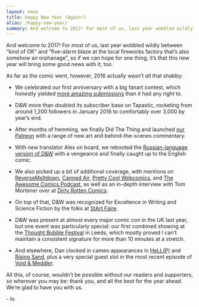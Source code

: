```yaml
---
layout: news
title: Happy New Year (Again!)
alias: /happy-new-year/
summary: And welcome to 2017! For most of us, last year wobbled wildly between “kind of OK” and “five-alarm blaze at the local fireworks factory that’s also somehow an orphanage”, so if we can hope for one thing, it’s that this new year will bring some good news with it, too.
---
```


And welcome to 2017! For most of us, last year wobbled wildly between “kind of OK” and “five-alarm blaze at the local fireworks factory that’s also somehow an orphanage”, so if we can hope for one thing, it’s that this new year will bring some good news with it, too.

As far as the comic went, however, 2016 actually wasn’t _all_ that shabby:

-  We celebrated our first anniversary with a big fanart contest, which honestly yielded [more amazing submissions](http://www.drugsandwires.fail/fanart-contest-winners/) than it had any right to.

-  D&amp;W more than doubled its subscriber base on Tapastic, rocketing from around 1,200 followers in January 2016 to comfortably over 3,000 by year’s end.

-  After months of hemming, we finally Did The Thing and launched [our Patreon](https://www.patreon.com/drugsandwires) with a range of new art and behind-the-scenes commentary.

-  With new translator Alex on board, we rebooted the [Russian-language version of D&amp;W](http://acomics.ru/~drugsandwires) with a vengeance and finally caught up to the English comic.

-  We also picked up a bit of additional coverage, with mentions on [ReverseMeltdown](http://reversemeltdown.com/2016/11/22/webcomic-spotlight-drugs-and-wires/), [Canned Air](http://directory.libsyn.com/episode/index/id/4879312/tdest_id/165185), [Pretty Cool Webcomics](http://prettycoolwebcomics.tumblr.com/post/138266003492/pretty-cool-webcomics-drugs-and-wires), and [The Awesome Comics Podcast](http://awesomecomics.podbean.com/e/episode-32-knowledge-is-power-a-comic-book-q-a/?token=17ebc44c6d4b51a3d42ed086d41bb96f), as well as an in-depth interview with Tom Mortimer over at [Dirty Rotten Comics](http://dirtyrottencomics.co.uk/?p=1876).

-  On top of that, D&amp;W was recognized for Excellence in Writing and Science Fiction by the folks at [StArt Faire](http://startfaire.com/home.shtml).

-  D&amp;W was present at almost every major comic con in the UK last year, but one event was particularly special: our first combined showing at the [Thought Bubble Festival](http://thoughtbubblefestival.com/) in Leeds, which mostly proved I can’t maintain a consistent signature for more than 10 minutes at a stretch.

-  And elsewhere, Dan clocked in cameo appearances in [HeLL(P)](https://tapastic.com/episode/202901) and [Rising Sand](http://risingsand.glass/page/6), plus a very special guest slot in the most recent episode of [Void &amp; Meddler](http://store.steampowered.com/app/377970/).

All this, of course, wouldn’t be possible without our readers and supporters, so wherever you may be: thank you, and all the best for the year ahead. We’re glad to have you with us.

\- Io
